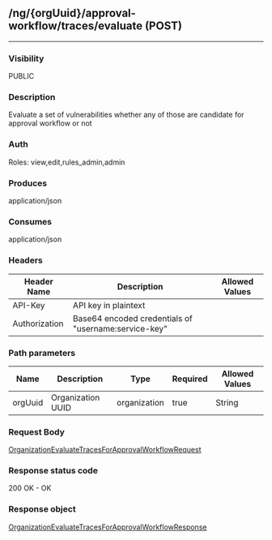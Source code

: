 ## /ng/{orgUuid}/approval-workflow/traces/evaluate (POST)
---
### Visibility
PUBLIC
### Description
Evaluate a set of vulnerabilities whether any of those are candidate for approval workflow or not
### Auth
Roles: view,edit,rules_admin,admin
### Produces
application/json
### Consumes
application/json
### Headers
| Header Name | Description | Allowed Values |
| ----------- | ----------- | ----------- |
| API-Key | API key in plaintext |  |
| Authorization | Base64 encoded credentials of &quot;username:service-key&quot; |  |
### Path parameters
| Name | Description | Type | Required | Allowed Values |
| ----------- | ----------- | ----------- | ----------- | ----------- |
| orgUuid | Organization UUID | organization | true | String |
### Request Body
[OrganizationEvaluateTracesForApprovalWorkflowRequest](<../../objects/OrganizationEvaluateTracesForApprovalWorkflowRequest.md>)
### Response status code
200 OK - OK
### Response object
[OrganizationEvaluateTracesForApprovalWorkflowResponse](<../../objects/OrganizationEvaluateTracesForApprovalWorkflowResponse.md>)
